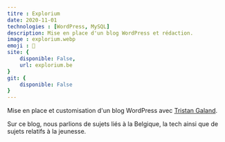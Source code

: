 ```yaml
---
titre : Explorium
date: 2020-11-01
technologies : [WordPress, MySQL]
description: Mise en place d'un blog WordPress et rédaction.
image : explorium.webp
emoji : 📰
site: {
    disponible: False,
    url: explorium.be
}
git: {
    disponible: False
}
---
```


Mise en place et customisation d'un blog WordPress avec [Tristan Galand](https://galandtristan.be).

Sur ce blog, nous parlions de sujets liés à la Belgique, la tech ainsi que de sujets relatifs à la jeunesse.